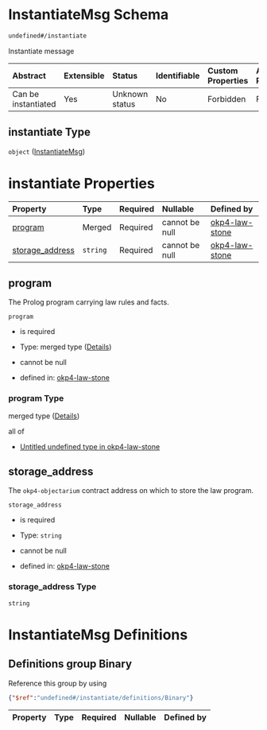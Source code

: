 # InstantiateMsg Schema

```txt
undefined#/instantiate
```

Instantiate message

| Abstract            | Extensible | Status         | Identifiable | Custom Properties | Additional Properties | Access Restrictions | Defined In                                                                 |
| :------------------ | :--------- | :------------- | :----------- | :---------------- | :-------------------- | :------------------ | :------------------------------------------------------------------------- |
| Can be instantiated | Yes        | Unknown status | No           | Forbidden         | Forbidden             | none                | [okp4-law-stone.json\*](schema/okp4-law-stone.json "open original schema") |

## instantiate Type

`object` ([InstantiateMsg](okp4-law-stone-instantiatemsg.md))

# instantiate Properties

| Property                             | Type     | Required | Nullable       | Defined by                                                                                                                        |
| :----------------------------------- | :------- | :------- | :------------- | :-------------------------------------------------------------------------------------------------------------------------------- |
| [program](#program)                  | Merged   | Required | cannot be null | [okp4-law-stone](okp4-law-stone-instantiatemsg-properties-program.md "undefined#/instantiate/properties/program")                 |
| [storage\_address](#storage_address) | `string` | Required | cannot be null | [okp4-law-stone](okp4-law-stone-instantiatemsg-properties-storage_address.md "undefined#/instantiate/properties/storage_address") |

## program

The Prolog program carrying law rules and facts.

`program`

*   is required

*   Type: merged type ([Details](okp4-law-stone-instantiatemsg-properties-program.md))

*   cannot be null

*   defined in: [okp4-law-stone](okp4-law-stone-instantiatemsg-properties-program.md "undefined#/instantiate/properties/program")

### program Type

merged type ([Details](okp4-law-stone-instantiatemsg-properties-program.md))

all of

*   [Untitled undefined type in okp4-law-stone](okp4-law-stone-instantiatemsg-properties-program-allof-0.md "check type definition")

## storage\_address

The `okp4-objectarium` contract address on which to store the law program.

`storage_address`

*   is required

*   Type: `string`

*   cannot be null

*   defined in: [okp4-law-stone](okp4-law-stone-instantiatemsg-properties-storage_address.md "undefined#/instantiate/properties/storage_address")

### storage\_address Type

`string`

# InstantiateMsg Definitions

## Definitions group Binary

Reference this group by using

```json
{"$ref":"undefined#/instantiate/definitions/Binary"}
```

| Property | Type | Required | Nullable | Defined by |
| :------- | :--- | :------- | :------- | :--------- |

